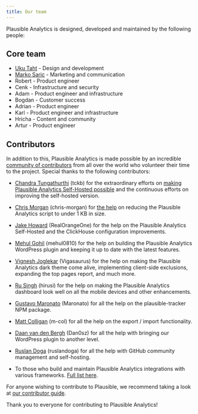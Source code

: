 ```yaml
---
title: Our team
---
```


Plausible Analytics is designed, developed and maintained by the following people:

## Core team

* [Uku Taht](https://twitter.com/ukutaht) - Design and development 
* [Marko Saric](https://twitter.com/markosaric) - Marketing and communication 
* Robert - Product engineer
* Cenk - Infrastructure and security 
* Adam - Product engineer and infrastructure
* Bogdan - Customer success
* Adrian - Product engineer
* Karl - Product engineer and infrastructure
* Hricha - Content and community
* Artur - Product engineer

## Contributors

In addition to this, Plausible Analytics is made possible by an incredible [community of contributors](https://github.com/plausible/analytics/) from all over the world who volunteer their time to the project. Special thanks to the following contributors:

* [Chandra Tungathurthi](https://blog.tgrthi.me?ref=plausible) (tckb) for the extraordinary efforts on [making Plausible Analytics Self-Hosted possible](https://blog.tgrthi.me/2020/making-plausible-docker-ready/?ref=plausible) and the continuous efforts on improving the self-hosted version.

* [Chris Morgan](https://chrismorgan.info/) (chris-morgan) for [the help](https://github.com/plausible/analytics/issues/52) on reducing the Plausible Analytics script to under 1 KB in size.

* [Jake Howard](https://theorangeone.net/) (RealOrangeOne) for the help on the Plausible Analytics Self-Hosted and the ClickHouse configuration improvements.

* [Mehul Gohil](https://mehulgohil.com/) (mehul0810) for the help on building the Plausible Analytics WordPress plugin and keeping it up to date with the latest features.

* [Vignesh Joglekar](https://vigneshjoglekar.com/?utm_medium=plug&utm_source=plausible) (Vigasaurus) for the help on making the Plausible Analytics dark theme come alive, implementing client-side exclusions, expanding the top pages report, and much more.

* [Ru Singh](https://rusingh.com/) (hirusi) for the help on making the Plausible Analytics dashboard look well on all the mobile devices and other enhancements.

* [Gustavo Maronato](https://github.com/Maronato) (Maronato) for all the help on the plausible-tracker NPM package.

* [Matt Colligan](https://github.com/m-col) (m-col) for all the help on the export / import functionality.

* [Daan van den Bergh](https://daan.dev/) (Dan0sz) for all the help with bringing our WordPress plugin to another level.

* [Ruslan Doga](https://github.com/ruslandoga) (ruslandoga) for all the help with GitHub community management and self-hosting.

* To those who build and maintain Plausible Analytics integrations with various frameworks. [Full list here](integration-guides.md).

For anyone wishing to contribute to Plausible, we recommend taking a look at [our contributor guide](https://github.com/plausible/analytics/blob/master/CONTRIBUTING.md).

Thank you to everyone for contributing to Plausible Analytics!
